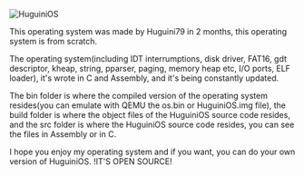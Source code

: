![HuguiniOS](https://github.com/user-attachments/assets/8626dd3d-c1d2-4648-8adf-29595efa4268)

This operating system was made by Huguini79 in 2 months, this operating system is from scratch.

The operating system(including IDT interrumptions, disk driver, FAT16, gdt descriptor, kheap, string, pparser, paging, memory heap etc, I/O ports, ELF loader), it's wrote in C and Assembly, and it's being constantly updated.

The bin folder is where the compiled version of the operating system resides(you can emulate with QEMU the os.bin or HuguiniOS.img file), the build folder is where the object files of the HuguiniOS source code resides, and the src folder is where the HuguiniOS source code resides, you can see the files in Assembly or in C.

I hope you enjoy my operating system and if you want, you can do your own version of HuguiniOS. !IT'S OPEN SOURCE!
